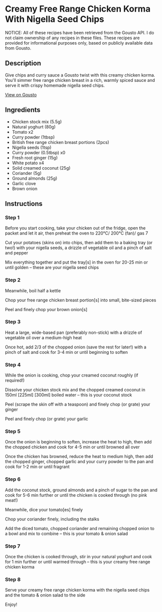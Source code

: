 # Creamy Free Range Chicken Korma With Nigella Seed Chips

NOTICE: All of these recipes have been retrieved from the Gousto API. I do not claim ownership of any recipes in these files. These recipes are provided for informational purposes only, based on publicly available data from Gousto.

## Description

Give chips and curry sauce a Gousto twist with this creamy chicken korma. You'll simmer free range chicken breast in a rich, warmly spiced sauce and serve it with crispy homemade nigella seed chips. 

[View on Gousto](https://www.gousto.co.uk/recipes/cookbook/creamy-free-range-chicken-korma-with-nigella-seed-chips)

## Ingredients

- Chicken stock mix (5.5g)
- Natural yoghurt (80g)
- Tomato x2
- Curry powder (1tbsp)
- British free range chicken breast portions (2pcs)
- Nigella seeds (1tsp)
- Curry powder (0.5tbsp) x0
- Fresh root ginger (15g)
- White potato x4
- Solid creamed coconut (25g)
- Coriander (5g)
- Ground almonds (25g)
- Garlic clove
- Brown onion

## Instructions


### Step 1

Before you start cooking, take your chicken out of the fridge, open the packet and let it air, then preheat the oven to 220°C/ 200°C (fan)/ gas 7

Cut your potatoes (skins on) into chips, then add them to a baking tray (or two!) with your nigella seeds, a drizzle of vegetable oil and a pinch of salt and pepper

Mix everything together and put the tray[s] in the oven for 20-25 min or until golden – these are your nigella seed chips


### Step 2

Meanwhile, boil half a kettle

Chop your free range chicken breast portion[s] into small, bite-sized pieces

Peel and finely chop your brown onion[s]


### Step 3

Heat a large, wide-based pan (preferably non-stick) with a drizzle of vegetable oil over a medium-high heat

Once hot, add 2/3 of the chopped onion (save the rest for later!) with a pinch of salt and cook for 3-4 min or until beginning to soften


### Step 4

While the onion is cooking, chop your creamed coconut roughly (if required!)

Dissolve your chicken stock mix and the chopped creamed coconut in 150ml <span class="text-purple">[225ml] </span><span class="text-danger">[300ml]</span> boiled water – this is your coconut stock

Peel (scrape the skin off with a teaspoon) and finely chop (or grate) your ginger

Peel and finely chop (or grate) your garlic


### Step 5

Once the onion is beginning to soften, increase the heat to high, then add the chopped chicken and cook for 4-5 min or until browned all over

Once the chicken has browned, reduce the heat to medium high, then add the chopped ginger, chopped garlic and your curry powder to the pan and cook for 1-2 min or until fragrant


### Step 6

Add the coconut stock, ground almonds and a pinch of sugar to the pan and cook for 5-6 min further or until the chicken is cooked through (no pink meat!)

Meanwhile, dice your tomato[es] finely

Chop your coriander finely, including the stalks

Add the diced tomato, chopped coriander and remaining chopped onion to a bowl and mix to combine – this is your tomato & onion salad


### Step 7

Once the chicken is cooked through, stir in your natural yoghurt and cook for 1 min further or until warmed through – this is your creamy free range chicken korma

### Step 8

Serve your creamy free range chicken korma with the nigella seed chips and the tomato & onion salad to the side

Enjoy!

